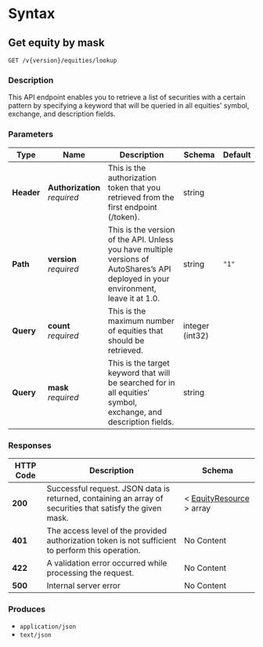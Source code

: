 # Syntax

## Get equity by mask

```
GET /v{version}/equities/lookup
```

### Description

This API endpoint enables you to retrieve a list of securities with a certain pattern by specifying a keyword that will be queried in all equities' symbol, exchange, and description fields.

### Parameters

| Type       | Name                                                       | Description                                                                                                                          | Schema          | Default |
| ---------- | ---------------------------------------------------------- | ------------------------------------------------------------------------------------------------------------------------------------ | --------------- | ------- |
| **Header** | <p><strong>Authorization</strong><br><em>required</em></p> | This is the authorization token that you retrieved from the first endpoint (/token).                                                 | string          |         |
| **Path**   | <p><strong>version</strong><br><em>required</em></p>       | This is the version of the API. Unless you have multiple versions of AutoShares’s API deployed in your environment, leave it at 1.0. | string          | `"1"`   |
| **Query**  | <p><strong>count</strong><br><em>required</em></p>         | This is the maximum number of equities that should be retrieved.                                                                     | integer (int32) |         |
| **Query**  | <p><strong>mask</strong><br><em>required</em></p>          | This is the target keyword that will be searched for in all equities' symbol, exchange, and description fields.                      | string          |         |

### Responses

| HTTP Code | Description                                                                                               | Schema                                                                      |
| --------- | --------------------------------------------------------------------------------------------------------- | --------------------------------------------------------------------------- |
| **200**   | Successful request. JSON data is returned, containing an array of securities that satisfy the given mask. | < [EquityResource](securities\_getequitiesbymask.md#equityresource) > array |
| **401**   | The access level of the provided authorization token is not sufficient to perform this operation.         | No Content                                                                  |
| **422**   | A validation error occurred while processing the request.                                                 | No Content                                                                  |
| **500**   | Internal server error                                                                                     | No Content                                                                  |

### Produces

* `application/json`
* `text/json`
